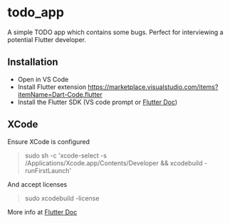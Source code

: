 # todo_app

A simple TODO app which contains some bugs. Perfect for interviewing a potential Flutter developer.

## Installation

- Open in VS Code
- Install Flutter extension https://marketplace.visualstudio.com/items?itemName=Dart-Code.flutter
- Install the Flutter SDK (VS code prompt or [Flutter Doc](https://docs.flutter.dev/get-started/install/macos/mobile-ios))

## XCode

Ensure XCode is configured

> sudo sh -c 'xcode-select -s /Applications/Xcode.app/Contents/Developer && xcodebuild -runFirstLaunch'

And accept licenses

> sudo xcodebuild -license

More info at [Flutter Doc](https://docs.flutter.dev/get-started/install/macos/mobile-ios)
